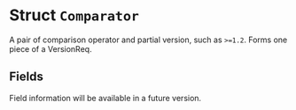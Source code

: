 # Struct `Comparator`

A pair of comparison operator and partial version, such as `>=1.2`. Forms
one piece of a VersionReq.

## Fields

Field information will be available in a future version.

